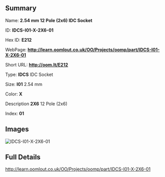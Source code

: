 

## Summary
 
Name: __2.54 mm 12 Pole (2x6) IDC Socket__

ID: __IDCS-I01-X-2X6-01__

Hex ID: __E212__

WebPage: __http://learn.oomlout.co.uk/OO/Projects/oomp/part/IDCS-I01-X-2X6-01__

Short URL: __http://oom.lt/E212__


Type: __IDCS__ IDC Socket 

Size: __I01__ 2.54 mm 

Color: __X__  

Description __2X6__ 12 Pole (2x6) 

Index: __01__


## Images
![IDCS-I01-X-2X6-01](http://oomlout.com/oomp-gen/parts/IDCS-I01-X-2X6-01/IDCS-I01-X-2X6-01_420.jpg)



## Full Details

 http://learn.oomlout.co.uk/OO/Projects/oomp/part/IDCS-I01-X-2X6-01














